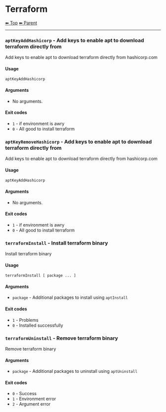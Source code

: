 # Terraform

<!-- TEMPLATE header 2 -->
[⬅ Top](index.md) [⬅ Parent ](../index.md)
<hr />

### `aptKeyAddHashicorp` - Add keys to enable apt to download terraform directly from

Add keys to enable apt to download terraform directly from hashicorp.com

#### Usage

    aptKeyAddHashicorp
    

#### Arguments

- No arguments.

#### Exit codes

- `1` - if environment is awry
- `0` - All good to install terraform
### `aptKeyRemoveHashicorp` - Add keys to enable apt to download terraform directly from

Add keys to enable apt to download terraform directly from hashicorp.com

#### Usage

    aptKeyAddHashicorp
    

#### Arguments

- No arguments.

#### Exit codes

- `1` - if environment is awry
- `0` - All good to install terraform
### `terraformInstall` - Install terraform binary

Install terraform binary

#### Usage

    terraformInstall [ package ... ]
    

#### Arguments

- `package` - Additional packages to install using `aptInstall`

#### Exit codes

- `1` - Problems
- `0` - Installed successfully
### `terraformUninstall` - Remove terraform binary

Remove terraform binary

#### Arguments

- `package` - Additional packages to uninstall using `aptUninstall`

#### Exit codes

- `0` - Success
- `1` - Environment error
- `2` - Argument error
